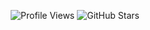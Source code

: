 <p align="center">
  <img src="https://komarev.com/ghpvc/?username=yuvarajan-s-16&label=Profile%20Views&color=brightgreen&style=for-the-badge" alt="Profile Views"/>
  <img src="https://img.shields.io/github/stars/yuvarajan-s-16?style=for-the-badge&label=GitHub%20Stars&color=gold" alt="GitHub Stars"/>
</p>
